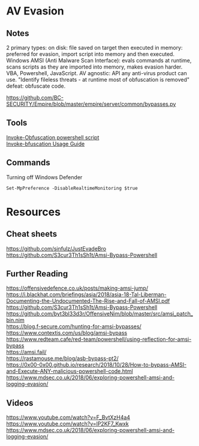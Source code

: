 # AV Evasion   
## Notes 
2 primary types: 
on disk: file saved on target then executed 
in memory: preferred for evasion, import script into memory and then executed.  
Windows AMSI (Anti Malware Scan Interface): evals commands at runtime, scans scripts as they are imported into memory, makes evasion harder. VBA, Powershell, JavaScript. 
 AV agnostic: API any anti-virus product can use. "Identify fileless threats - at runtime most of obfuscation is removed" defeat: obfuscate code. 


https://github.com/BC-SECURITY/Empire/blob/master/empire/server/common/bypasses.py  

## Tools  
[Invoke-Obfuscation powershell script](https://github.com/danielbohannon/Invoke-Obfuscation)  
[Invoke-bfuscation Usage Guide](https://www.danielbohannon.com/blog-1/2017/12/2/the-invoke-obfuscation-usage-guide)  


## Commands 
Turning off Windows Defender 

    Set-MpPreference -DisableRealtimeMonitoring $true




# Resources  
## Cheat sheets 
https://github.com/sinfulz/JustEvadeBro
https://github.com/S3cur3Th1sSh1t/Amsi-Bypass-Powershell

## Further Reading 
https://offensivedefence.co.uk/posts/making-amsi-jump/   
https://i.blackhat.com/briefings/asia/2018/asia-18-Tal-Liberman-Documenting-the-Undocumented-The-Rise-and-Fall-of-AMSI.pdf   
https://github.com/S3cur3Th1sSh1t/Amsi-Bypass-Powershell  
https://github.com/byt3bl33d3r/OffensiveNim/blob/master/src/amsi_patch_bin.nim  
https://blog.f-secure.com/hunting-for-amsi-bypasses/  
https://www.contextis.com/us/blog/amsi-bypass  
https://www.redteam.cafe/red-team/powershell/using-reflection-for-amsi-bypass  
https://amsi.fail/  
https://rastamouse.me/blog/asb-bypass-pt2/  
https://0x00-0x00.github.io/research/2018/10/28/How-to-bypass-AMSI-and-Execute-ANY-malicious-powershell-code.html  
https://www.mdsec.co.uk/2018/06/exploring-powershell-amsi-and-logging-evasion/  


## Videos 
https://www.youtube.com/watch?v=F_BvtXzH4a4  
https://www.youtube.com/watch?v=lP2KF7_Kwxk  
https://www.mdsec.co.uk/2018/06/exploring-powershell-amsi-and-logging-evasion/  



